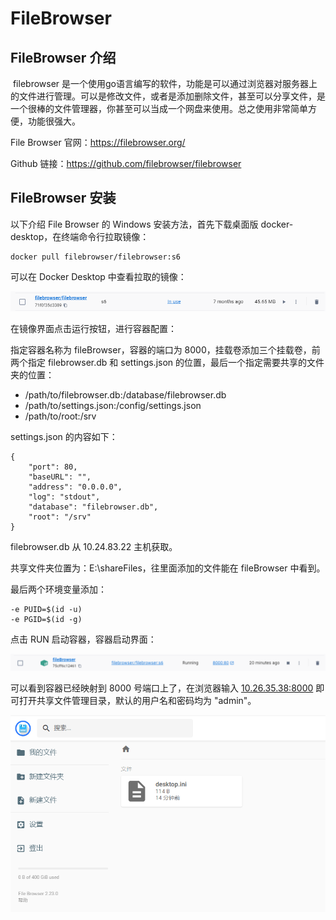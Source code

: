 # FileBrowser

## FileBrowser 介绍

​	filebrowser 是一个使用go语言编写的软件，功能是可以通过浏览器对服务器上的文件进行管理。可以是修改文件，或者是添加删除文件，甚至可以分享文件，是一个很棒的文件管理器，你甚至可以当成一个网盘来使用。总之使用非常简单方便，功能很强大。

File Browser 官网：https://filebrowser.org/

Github 链接：https://github.com/filebrowser/filebrowser

## FileBrowser 安装

以下介绍 File Browser 的 Windows 安装方法，首先下载桌面版 docker-desktop，在终端命令行拉取镜像：

```
docker pull filebrowser/filebrowser:s6
```

可以在 Docker Desktop 中查看拉取的镜像：

![](../../figs.assets/image-20230607171857479.png)

在镜像界面点击运行按钮，进行容器配置：

指定容器名称为 fileBrowser，容器的端口为 8000，挂载卷添加三个挂载卷，前两个指定 filebrowser.db 和 settings.json 的位置，最后一个指定需要共享的文件夹的位置：

- /path/to/filebrowser.db:/database/filebrowser.db
- /path/to/settings.json:/config/settings.json
- /path/to/root:/srv

settings.json 的内容如下：

```
{
    "port": 80,
    "baseURL": "",
    "address": "0.0.0.0",
    "log": "stdout",
    "database": "filebrowser.db",
    "root": "/srv"
}
```

filebrowser.db 从 10.24.83.22 主机获取。

共享文件夹位置为：E:\shareFiles，往里面添加的文件能在 fileBrowser 中看到。

最后两个环境变量添加：

```
-e PUID=$(id -u)
-e PGID=$(id -g)
```

点击 RUN 启动容器，容器启动界面：

![](../../figs.assets/image-20230607172655204.png)

可以看到容器已经映射到 8000 号端口上了，在浏览器输入 [10.26.35.38:8000](http://10.26.35.38:8000) 即可打开共享文件管理目录，默认的用户名和密码均为 "admin"。

![](../../figs.assets/image-20230607172919446.png)	


